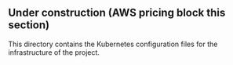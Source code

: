 ## Under construction (AWS pricing block this section)

This directory contains the Kubernetes configuration files for the infrastructure of the project.
